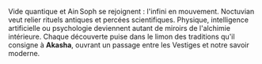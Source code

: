 Vide quantique et Ain Soph se rejoignent : l'infini en mouvement. Noctuvian veut relier rituels antiques et percées scientifiques.
Physique, intelligence artificielle ou psychologie deviennent autant de miroirs de l'alchimie intérieure.
Chaque découverte puise dans le limon des traditions qu'il consigne à **Akasha**, ouvrant un passage entre les Vestiges et notre savoir moderne.
